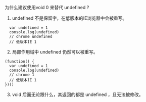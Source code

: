 为什么建议使用void 0 来替代 undefined ?
1. undefined 不是保留字，在低版本的IE浏览器中会被重写。
```
  var undefined = 1
  console.log(undefined)
  // chrome undefined
  // 低版本IE 1
```
2. 局部作用域中 undefined 仍然可以被重写。
```
(function() {
  var undefined = 1
  console.log(undefined)
  // chrome 1
  // 低版本IE 1
})()
```
3. void 后面无论跟什么，其返回的都是 undefined ，且无法被修改。